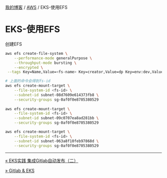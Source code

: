 [我的博客](../_index.md) / [AWS](_index.md) / EKS-使用EFS

# EKS-使用EFS

创建EFS

```bash
aws efs create-file-system \
    --performance-mode generalPurpose \
    --throughput-mode bursting \
    --encrypted \
 --tags Key=Name,Value=<fs-name> Key=creator,Value=dp Key=env:dev,Value=1 

# 上面的命令会得到fs-id
aws efs create-mount-target \
    --file-system-id <fs-id> \
    --subnet-id subnet-08d7609e614373fb8 \
    --security-groups sg-0af0f0e8705380529 
 
aws efs create-mount-target \
    --file-system-id <fs-id> \
    --subnet-id subnet-09c0707ea8ad281bb \
    --security-groups sg-0af0f0e8705380529

aws efs create-mount-target \
    --file-system-id <fs-id> \
    --subnet-id subnet-063a8f10feb97868d \
    --security-groups sg-0af0f0e8705380529
```

---
[« EKS实践 集成Gitlab自动发布（二）](eks-intergrate-gitlab-auto-release-02.md)

[» Gitlab & EKS](gitlab-eks.md)
